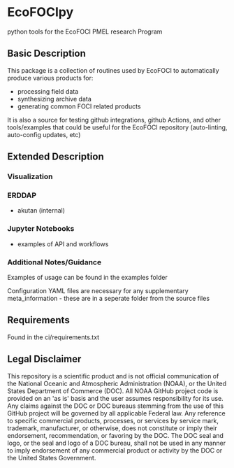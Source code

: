 # EcoFOCIpy
python tools for the EcoFOCI PMEL research Program

## Basic Description

This package is a collection of routines used by EcoFOCI to automatically produce various products for:

* processing field data
* synthesizing archive data
* generating common FOCI related products

It is also a source for testing github integrations, github Actions, and other tools/examples that could be useful for the EcoFOCI repository (auto-linting, auto-config updates, etc)

## Extended Description

### Visualization

### ERDDAP

* akutan (internal)


### Jupyter Notebooks

* examples of API and workflows


### Additional Notes/Guidance

Examples of usage can be found in the examples folder

Configuration YAML files are necessary for any supplementary meta_information - these are in a seperate folder from the source files

## Requirements

Found in the ci/requirements.txt

## Legal Disclaimer

This repository is a scientific product and is not official communication of the National Oceanic and Atmospheric Administration (NOAA), or the United States Department of Commerce (DOC).
All NOAA GitHub project code is provided on an 'as is' basis and the user assumes responsibility for its use.
Any claims against the DOC or DOC bureaus stemming from the use of this GitHub project will be governed by all applicable Federal law.
Any reference to specific commercial products, processes, or services by service mark, trademark, manufacturer, or otherwise, does not constitute or imply their endorsement, recommendation, or favoring by the DOC.
The DOC seal and logo, or the seal and logo of a DOC bureau, shall not be used in any manner to imply endorsement of any commercial product or activity by the DOC or the United States Government.
